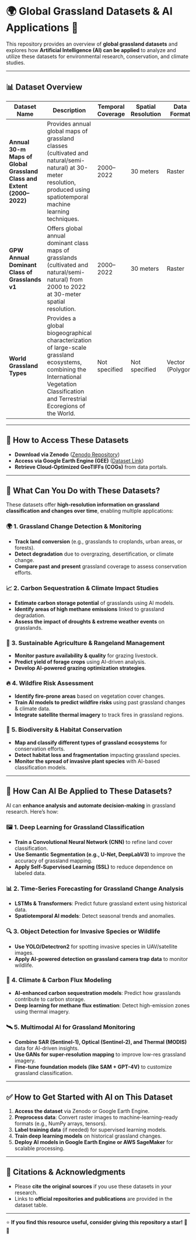 # 🌍 Global Grassland Datasets & AI Applications 🚀

This repository provides an overview of **global grassland datasets** and explores how **Artificial Intelligence (AI) can be applied** to analyze and utilize these datasets for environmental research, conservation, and climate studies.

---

## 📊 **Dataset Overview**

| Dataset Name | Description | Temporal Coverage | Spatial Resolution | Data Format | Data Type | Source |
|--------------|-------------|-------------------|--------------------|-------------|-----------|--------|
| **Annual 30-m Maps of Global Grassland Class and Extent (2000–2022)** | Provides annual global maps of grassland classes (cultivated and natural/semi-natural) at 30-meter resolution, produced using spatiotemporal machine learning techniques. | 2000–2022 | 30 meters | Raster | Categorical | [Nature Scientific Data](https://www.nature.com/articles/s41597-024-04139-6) |
| **GPW Annual Dominant Class of Grasslands v1** | Offers global annual dominant class maps of grasslands (cultivated and natural/semi-natural) from 2000 to 2022 at 30-meter spatial resolution. | 2000–2022 | 30 meters | Raster | Categorical | [Google Earth Engine](https://developers.google.com/earth-engine/datasets/catalog/projects_global-pasture-watch_assets_ggc-30m_v1_grassland_c) |
| **World Grassland Types** | Provides a global biogeographical characterization of large-scale grassland ecosystems, combining the International Vegetation Classification and Terrestrial Ecoregions of the World. | Not specified | Not specified | Vector (Polygon) | Categorical | [Earth Observer](https://www.earth.observer/datasets/world-grassland-types/) |

---

## 🔹 **How to Access These Datasets**
- **Download via Zenodo** ([Zenodo Repository](https://zenodo.org/records/13890401))
- **Access via Google Earth Engine (GEE)** ([Dataset Link](https://developers.google.com/earth-engine/datasets/catalog/projects_global-pasture-watch_assets_ggc-30m_v1_grassland_c))
- **Retrieve Cloud-Optimized GeoTIFFs (COGs)** from data portals.

---

## 🚀 **What Can You Do with These Datasets?**
These datasets offer **high-resolution information on grassland classification and changes over time**, enabling multiple applications:

### 🌍 **1. Grassland Change Detection & Monitoring**
- **Track land conversion** (e.g., grasslands to croplands, urban areas, or forests).
- **Detect degradation** due to overgrazing, desertification, or climate change.
- **Compare past and present** grassland coverage to assess conservation efforts.

### 📈 **2. Carbon Sequestration & Climate Impact Studies**
- **Estimate carbon storage potential** of grasslands using AI models.
- **Identify areas of high methane emissions** linked to grassland degradation.
- **Assess the impact of droughts & extreme weather events** on grasslands.

### 🚜 **3. Sustainable Agriculture & Rangeland Management**
- **Monitor pasture availability & quality** for grazing livestock.
- **Predict yield of forage crops** using AI-driven analysis.
- **Develop AI-powered grazing optimization strategies**.

### 🔥 **4. Wildfire Risk Assessment**
- **Identify fire-prone areas** based on vegetation cover changes.
- **Train AI models to predict wildfire risks** using past grassland changes & climate data.
- **Integrate satellite thermal imagery** to track fires in grassland regions.

### 🦓 **5. Biodiversity & Habitat Conservation**
- **Map and classify different types of grassland ecosystems** for conservation efforts.
- **Detect habitat loss and fragmentation** impacting grassland species.
- **Monitor the spread of invasive plant species** with AI-based classification models.

---

## 🧠 **How Can AI Be Applied to These Datasets?**
AI can **enhance analysis and automate decision-making** in grassland research. Here’s how:

### 🖼 **1. Deep Learning for Grassland Classification**
- **Train a Convolutional Neural Network (CNN)** to refine land cover classification.
- **Use Semantic Segmentation (e.g., U-Net, DeepLabV3)** to improve the accuracy of grassland mapping.
- **Apply Self-Supervised Learning (SSL)** to reduce dependence on labeled data.

### 📊 **2. Time-Series Forecasting for Grassland Change Analysis**
- **LSTMs & Transformers**: Predict future grassland extent using historical data.
- **Spatiotemporal AI models**: Detect seasonal trends and anomalies.

### 🔍 **3. Object Detection for Invasive Species or Wildlife**
- **Use YOLO/Detectron2** for spotting invasive species in UAV/satellite images.
- **Apply AI-powered detection on grassland camera trap data** to monitor wildlife.

### 📌 **4. Climate & Carbon Flux Modeling**
- **AI-enhanced carbon sequestration models**: Predict how grasslands contribute to carbon storage.
- **Deep learning for methane flux estimation**: Detect high-emission zones using thermal imagery.

### 🛰 **5. Multimodal AI for Grassland Monitoring**
- **Combine SAR (Sentinel-1), Optical (Sentinel-2), and Thermal (MODIS)** data for AI-driven insights.
- **Use GANs for super-resolution mapping** to improve low-res grassland imagery.
- **Fine-tune foundation models (like SAM + GPT-4V)** to customize grassland classification.

---

## ✅ **How to Get Started with AI on This Dataset**
1. **Access the dataset** via Zenodo or Google Earth Engine.
2. **Preprocess data**: Convert raster images to machine-learning-ready formats (e.g., NumPy arrays, tensors).
3. **Label training data** (if needed) for supervised learning models.
4. **Train deep learning models** on historical grassland changes.
5. **Deploy AI models in Google Earth Engine or AWS SageMaker** for scalable processing.

---

## 📢 **Citations & Acknowledgments**
- Please **cite the original sources** if you use these datasets in your research.
- Links to **official repositories and publications** are provided in the dataset table.

---

⭐ **If you find this resource useful, consider giving this repository a star!** 🚀🔥

